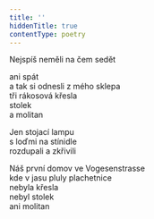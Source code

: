 ```yaml
---
title: ''
hiddenTitle: true
contentType: poetry
---
```


<section>

Nejspíš neměli na čem sedět

ani spát  
a tak si odnesli z mého sklepa  
tři rákosová křesla  
stolek  
a molitan

</section>

<section>

Jen stojací lampu  
s loďmi na stínidle  
rozdupali a zkřivili

</section>

<section>

Náš první domov ve Vogesenstrasse  
kde v jasu pluly plachetnice  
nebyla křesla  
nebyl stolek  
ani molitan

</section>
